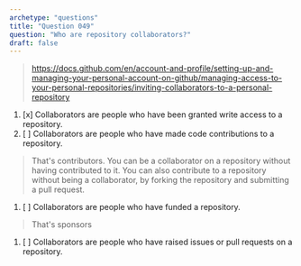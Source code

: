 ```yaml
---
archetype: "questions"
title: "Question 049"
question: "Who are repository collaborators?"
draft: false
---
```



> https://docs.github.com/en/account-and-profile/setting-up-and-managing-your-personal-account-on-github/managing-access-to-your-personal-repositories/inviting-collaborators-to-a-personal-repository
1. [x] Collaborators are people who have been granted write access to a repository.
1. [ ] Collaborators are people who have made code contributions to a repository.
> That's contributors. You can be a collaborator on a repository without having contributed to it. You can also contribute to a repository without being a collaborator, by forking the repository and submitting a pull request.
1. [ ] Collaborators are people who have funded a repository.
> That's sponsors
1. [ ] Collaborators are people who have raised issues or pull requests on a repository.

